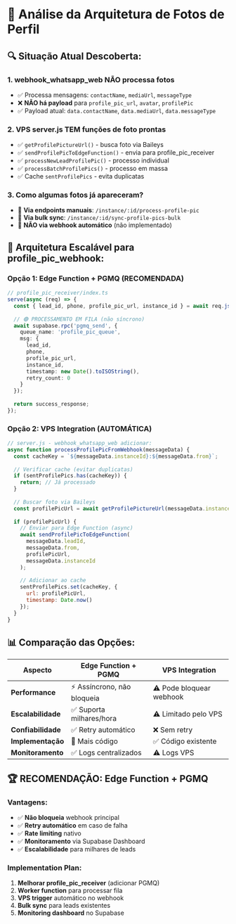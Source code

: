 # 📸 Análise da Arquitetura de Fotos de Perfil

## 🔍 **Situação Atual Descoberta:**

### 1. **webhook_whatsapp_web NÃO processa fotos**
- ✅ Processa mensagens: `contactName`, `mediaUrl`, `messageType`
- ❌ **NÃO há payload** para `profile_pic_url`, `avatar`, `profilePic`
- ✅ Payload atual: `data.contactName`, `data.mediaUrl`, `data.messageType`

### 2. **VPS server.js TEM funções de foto prontas**
- ✅ `getProfilePictureUrl()` - busca foto via Baileys
- ✅ `sendProfilePicToEdgeFunction()` - envia para profile_pic_receiver
- ✅ `processNewLeadProfilePic()` - processo individual
- ✅ `processBatchProfilePics()` - processo em massa
- ✅ Cache `sentProfilePics` - evita duplicatas

### 3. **Como algumas fotos já apareceram?**
- 🎯 **Via endpoints manuais**: `/instance/:id/process-profile-pic`
- 🎯 **Via bulk sync**: `/instance/:id/sync-profile-pics-bulk`  
- 🎯 **NÃO via webhook automático** (não implementado)

## 🚀 **Arquitetura Escalável para profile_pic_webhook:**

### **Opção 1: Edge Function + PGMQ (RECOMENDADA)**
```typescript
// profile_pic_receiver/index.ts
serve(async (req) => {
  const { lead_id, phone, profile_pic_url, instance_id } = await req.json();
  
  // 🟢 PROCESSAMENTO EM FILA (não síncrono)
  await supabase.rpc('pgmq_send', {
    queue_name: 'profile_pic_queue',
    msg: {
      lead_id,
      phone, 
      profile_pic_url,
      instance_id,
      timestamp: new Date().toISOString(),
      retry_count: 0
    }
  });
  
  return success_response;
});
```

### **Opção 2: VPS Integration (AUTOMÁTICA)**
```javascript
// server.js - webhook_whatsapp_web adicionar:
async function processProfilePicFromWebhook(messageData) {
  const cacheKey = `${messageData.instanceId}:${messageData.from}`;
  
  // Verificar cache (evitar duplicatas)
  if (sentProfilePics.has(cacheKey)) {
    return; // Já processado
  }
  
  // Buscar foto via Baileys
  const profilePicUrl = await getProfilePictureUrl(messageData.instanceId, messageData.from);
  
  if (profilePicUrl) {
    // Enviar para Edge Function (async)
    await sendProfilePicToEdgeFunction(
      messageData.leadId, 
      messageData.from, 
      profilePicUrl, 
      messageData.instanceId
    );
    
    // Adicionar ao cache
    sentProfilePics.set(cacheKey, {
      url: profilePicUrl,
      timestamp: Date.now()
    });
  }
}
```

## 📊 **Comparação das Opções:**

| Aspecto | Edge Function + PGMQ | VPS Integration |
|---------|---------------------|-----------------|
| **Performance** | ⚡ Assíncrono, não bloqueia | ⚠️ Pode bloquear webhook |
| **Escalabilidade** | ✅ Suporta milhares/hora | ⚠️ Limitado pelo VPS |
| **Confiabilidade** | ✅ Retry automático | ❌ Sem retry |
| **Implementação** | 🔧 Mais código | ✅ Código existente |
| **Monitoramento** | ✅ Logs centralizados | ⚠️ Logs VPS |

## 🏆 **RECOMENDAÇÃO: Edge Function + PGMQ**

### **Vantagens:**
- ✅ **Não bloqueia** webhook principal
- ✅ **Retry automático** em caso de falha  
- ✅ **Rate limiting** nativo
- ✅ **Monitoramento** via Supabase Dashboard
- ✅ **Escalabilidade** para milhares de leads

### **Implementation Plan:**
1. **Melhorar profile_pic_receiver** (adicionar PGMQ)
2. **Worker function** para processar fila  
3. **VPS trigger** automático no webhook
4. **Bulk sync** para leads existentes
5. **Monitoring dashboard** no Supabase